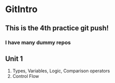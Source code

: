 # GitIntro

## This is the 4th practice git push!

### I have many dummy repos

## Unit 1

1. Types, Variables, Logic, Comparison operators
1. Control Flow
